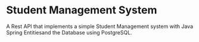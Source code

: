 # Student Management System
A Rest API that implements a simple Student Management system with Java Spring Entitiesand the Database using PostgreSQL.

